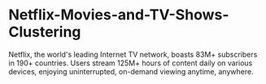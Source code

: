# Netflix-Movies-and-TV-Shows-Clustering
Netflix, the world's leading Internet TV network, boasts 83M+ subscribers in 190+ countries. Users stream 125M+ hours of content daily on various devices, enjoying uninterrupted, on-demand viewing anytime, anywhere.
